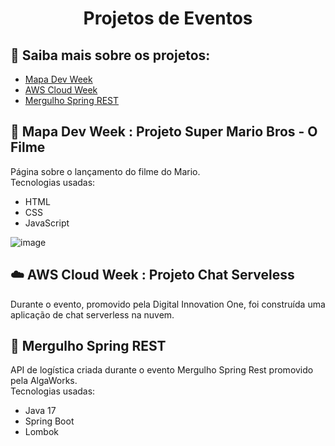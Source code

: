 <h1 align="center"> Projetos de Eventos</h1>

</p>

<a name="ancora"></a>
## 📃 Saiba mais sobre os projetos:
- [Mapa Dev Week](#ancora1)
- [AWS Cloud Week](#ancora2)
- [Mergulho Spring REST](#ancora3)


<a id="ancora1"></a>
## :movie_camera: Mapa Dev Week : Projeto Super Mario Bros - O Filme
>

Página sobre o lançamento do filme do Mario. <br>
Tecnologias usadas:
 
- HTML
- CSS
- JavaScript

![image](https://user-images.githubusercontent.com/101933646/213911849-d4a16c48-c10a-4bb7-8c26-420860d291af.png)


<a id="ancora2"></a>
## ☁️ AWS Cloud Week : Projeto Chat Serveless
>

Durante o evento, promovido pela Digital Innovation One, foi construída uma aplicação de chat serverless na nuvem.


<a id="ancora3"></a>
## 🤿 Mergulho Spring REST
>

API de logística criada durante o evento Mergulho Spring Rest promovido pela AlgaWorks. <br>
Tecnologias usadas:
 
- Java 17
- Spring Boot
- Lombok
